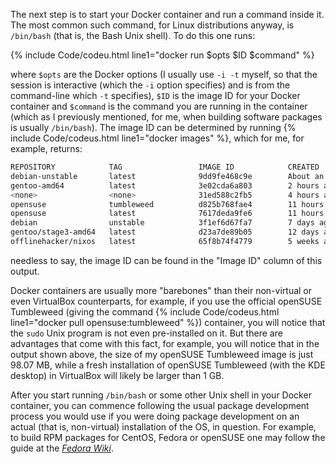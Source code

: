 The next step is to start your Docker container and run a command inside it. The most common such command, for Linux distributions anyway, is `/bin/bash` (that is, the Bash Unix shell). To do this one runs:

{% include Code/codeu.html line1="docker run $opts $ID $command" %}

where `$opts` are the Docker options (I usually use `-i -t` myself, so that the session is interactive (which the `-i` option specifies) and is from the command-line which `-t` specifies), `$ID` is the image ID for your Docker container and `$command` is the command you are running in the container (which as I previously mentioned, for me, when building software packages is usually `/bin/bash`). The image ID can be determined by running {% include Code/codeus.html line1="docker images" %}, which for me, for example, returns:

~~~ bash
REPOSITORY            TAG                 IMAGE ID            CREATED             SIZE
debian-unstable       latest              9dd9fe468c9e        About an hour ago   323.3 MB
gentoo-amd64          latest              3e02cda6a803        2 hours ago         1.624 GB
<none>                <none>              31ed588c2fb5        4 hours ago         1.624 GB
opensuse              tumbleweed          d825b768fae4        11 hours ago        98.07 MB
opensuse              latest              7617deda9fe6        11 hours ago        97.67 MB
debian                unstable            3f1ef6d67fa7        7 days ago          118.8 MB
gentoo/stage3-amd64   latest              d23a7de89b05        12 days ago         832.3 MB
offlinehacker/nixos   latest              65f8b74f4779        5 weeks ago         530.5 MB
~~~

needless to say, the image ID can be found in the "Image ID" column of this output.

Docker containers are usually more "barebones" than their non-virtual or even VirtualBox counterparts, for example, if you use the official openSUSE Tumbleweed (giving the command {% include Code/codeus.html line1="docker pull opensuse:tumbleweed" %}) container, you will notice that the `sudo` Unix program is not even pre-installed on it. But there are advantages that come with this fact, for example, you will notice that in the output shown above, the size of my openSUSE Tumbleweed image is just 98.07 MB, while a fresh installation of openSUSE Tumbleweed (with the KDE desktop) in VirtualBox will likely be larger than 1 GB.

After you start running `/bin/bash` or some other Unix shell in your Docker container, you can commence following the usual package development process you would use if you were doing package development on an actual (that is, non-virtual) installation of the OS, in question. For example, to build RPM packages for CentOS, Fedora or openSUSE one may follow the guide at the [*Fedora Wiki*](http://fedoraproject.org/wiki/How_to_create_an_RPM_package).
